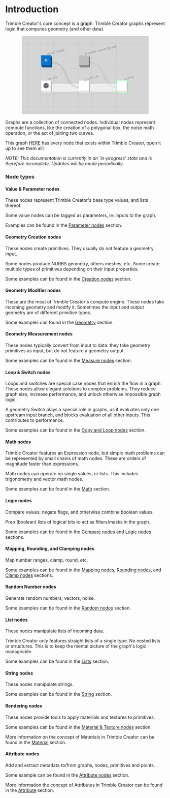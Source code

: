 # Introduction

Trimble Creator's core concept is a graph. Trimble Creator graphs represent logic that computes geometry (and other data).

<p align="center">
  <img width="400" src="concepts\GeneralConcepts\images\CreatorCow.png"/>
</p>

Graphs are a collection of connected nodes. Individual nodes represent compute functions, like the creation of a polygonal box, the noise math operation, or the act of joining two curves.

This graph <a href="https://creator.trimble.com/graph?assetURI=whp:f790227f-a092-4595-86ca-f6e7d2eeac14&version=latest" target="_blank">HERE</a> has every node that exists within Trimble Creator, open it up to see them all!

_NOTE: This documentation is currently in an 'in-progress' state and is therefore incomplete. Updates will be made periodically._


### Node types

#### Value & Parameter nodes

These nodes represent Trimble Creator's base type values, and lists thereof.

Some value nodes can be tagged as parameters, ie: inputs to the graph.

Examples can be found in the [Parameter nodes](nodeSections/parameterSection.md) section.

#### Geometry Creation nodes

These nodes create primitives. They usually do not feature a geometry input.

Some nodes produce NURBS geometry, others meshes, etc. Some create multiple types of primitives depending on their input properties.

Some examples can be found in the [Creation nodes](nodeSections/creationSection.md) section.

#### Geometry Modifier nodes

These are the meat of Trimble Creator's compute engine. These nodes take incoming geometry and modify it. Sometimes the input and output geometry are of different primitive types.

Some examples can found in the [Geometry](nodeSections/geometrySection.md) section.

#### Geometry Measurement nodes

These nodes typically convert from input to data: they take geometry primitives as input, but do not feature a geometry output.

Some examples can be found in the [Measure nodes](nodeSections/measureSection.md) section.

#### Loop & Switch nodes

Loops and switches are special case nodes that enrich the flow in a graph. These nodes allow elegant solutions to complex problems. They reduce graph size, increase performance, and unlock otherwise impossible graph logic.

A geometry Switch plays a special role in graphs, as it evaluates only one upstream input branch, and blocks evaluation of all other inputs. This contributes to performance.

Some examples can be found in the [Copy and Loop nodes](nodeSections/copyAndLoopSection.md) section.

#### Math nodes

Trimble Creator features an Expression node, but simple math problems can be represented by small chains of math nodes. These are orders of magnitude faster than expressions.

Math nodes can operate on single values, or lists. This includes trigonometry and vector math nodes.

Some examples can be found in the [Math](nodeSections/mathSection.md) section.

#### Logic nodes

Compare values, negate flags, and otherwise combine boolean values.

Prep (boolean) lists of logical bits to act as filters/masks in the graph.

Some examples can be found in the [Compare nodes](nodeSections/compareSection.md) and [Logic nodes](nodeSections/logicSection.md) sections.

#### Mapping, Rounding, and Clamping nodes

Map number ranges, clamp, round, etc.

Some examples can be found in the [Mapping nodes](nodeSections/mappingSection.md), [Rounding nodes](nodeSections/roundingSection.md), and [Clamp nodes](nodeSections/clampSection.md) sections.

#### Random Number nodes

Generate random numbers, vectors, noise.

Some examples can be found in the [Random nodes](nodeSections/randomSection.md) section.

#### List nodes

These nodes manipulate lists of incoming data.

Trimble Creator only features straight lists of a single type. No nested lists or structures. This is to keep the mental picture of the graph's logic manageable.

Some examples can be found in the [Lists](nodeSections/listSection2.md) section.

#### String nodes

These nodes manipulate strings.

Some examples can be found in the [String](nodeSections/stringSection.md) section.

#### Rendering nodes

These nodes provide tools to apply materials and textures to primitives.

Some examples can be found in the [Material & Texture nodes](nodeSections/materialTextureSection.md) section.

More information on the concept of Materials in Trimble Creator can be found in the [Material](concepts/GeneralConcepts/material.md) section.

#### Attribute nodes

Add and extract metadata to/from graphs, nodes, primitives and points.

Some example can be found in the [Attribute nodes](nodeSections/attributeSection.md) section.

More information the concept of Attributes in Trimble Creator can be found in the [Attribute](concepts/GeneralConcepts/attribute.md) section.
